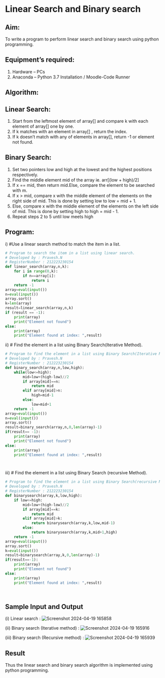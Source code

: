 # Linear Search and Binary search
## Aim:
To write a program to perform linear search and binary search using python programming.
## Equipment’s required:
1.	Hardware – PCs
2.	Anaconda – Python 3.7 Installation / Moodle-Code Runner
## Algorithm:
## Linear Search:
1.	Start from the leftmost element of array[] and compare k with each element of array[] one by one.
2.	If k matches with an element in array[] , return the index.
3.	If k doesn’t match with any of elements in array[], return -1 or element not found.
## Binary Search:
1.	Set two pointers low and high at the lowest and the highest positions respectively.
2.	Find the middle element mid of the array ie. arr[(low + high)/2]
3.	If x == mid, then return mid.Else, compare the element to be searched with m.
4.	If x > mid, compare x with the middle element of the elements on the right side of mid. This is done by setting low to low = mid + 1.
5.	Else, compare x with the middle element of the elements on the left side of mid. This is done by setting high to high = mid - 1.
6.	Repeat steps 2 to 5 until low meets high
## Program:
i) #Use a linear search method to match the item in a list.

```python
# Program to search the item in a list using linear search.
# Developed by : Pravesh.N
# RegisterNumber : 212223230154
def linear_search(array,n,k):
    for i in range(0,k):
        if n==array[i]:
            return i
    return -1
array=eval(input())
n=eval(input())
array.sort()
k=len(array)
result=linear_search(array,n,k)
if (result == -1):
    print(array)
    print("Element not found")
else:
    print(array)
    print("Element found at index: ",result)


```

ii) # Find the element in a list using Binary Search(Iterative Method).

```python
# Program to find the element in a list using Binary Search(Iterative Method).
# Developed by : Pravesh.N
# RegisterNumber : 212223230154
def binary_search(array,n,low,high):
    while(low<=high):
        mid=low+(high-low)//2
        if array[mid]==n:
            return mid
        elif array[mid]>n:
            high=mid-1
        else:
            low=mid+1
    return -1
array=eval(input())
n=eval(input())
array.sort()
result=binary_search(array,n,0,len(array)-1)
if(result== -1):
    print(array)
    print("Element not found")
else:
    print(array)
    print("Element found at index: ",result)




```

iii) # Find the element in a list using Binary Search (recursive Method).

```python
# Program to find the element in a list using Binary Search(recursive Method).
# Developed by : Pravesh.N
# RegisterNumber : 212223230154
def binarysearch(array,k,low,high):
    if low<=high:
        mid=low+(high-low)//2
        if array[mid]==k:
            return mid
        elif array[mid]>k:
            return binarysearch(array,k,low,mid-1)
        else:
            return binarysearch(array,k,mid+1,high)
    return -1
array=eval(input())
array.sort()
k=eval(input())
result=binarysearch(array,k,0,len(array)-1)
if(result==-1):
    print(array)
    print("Element not found")
else:
    print(array)
    print("Element found at index: ",result)




```
## Sample Input and Output

(i) Linear search :
![Screenshot 2024-04-19 165858](https://github.com/NPravesh2005/Search-Algorithms/assets/164477756/2dfa94b5-3424-4af6-bb99-85285049cfa2)

(ii) Binary search (Iterative method) :
![Screenshot 2024-04-19 165916](https://github.com/NPravesh2005/Search-Algorithms/assets/164477756/0abed5ba-ef6a-4f70-9035-80b0888558e3)

(iii) Binary search (Recursive method) :
![Screenshot 2024-04-19 165939](https://github.com/NPravesh2005/Search-Algorithms/assets/164477756/d2aa7106-9bc0-4715-9ee4-b83357114fe2)

## Result
Thus the linear search and binary search algorithm is implemented using python programming.
